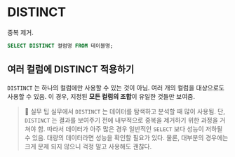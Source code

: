 # DISTINCT

중복 제거.

```sql
SELECT DISTINCT 컬럼명 FROM 테이블명;
```

## 여러 컬럼에 DISTINCT 적용하기

`DISTINCT` 는 하나의 컬럼에만 사용할 수 있는 것이 아님. 여러 개의 컬럼을 대상으로도 사용할 수 있음. 이 경우, 지정된 **모든 컬럼의 조합**이 유일한 것들만 보여줌.

> 📌 실무 팁
> 실무에서 `DISTINCT` 는 데이터를 탐색하고 분석할 때 많이 사용됨.
> 단, `DISTINCT` 는 결과를 보여주기 전에 내부적으로 중복을 제거하기 위한 과정을 거쳐야 함. 따라서 데이터가 아주 많은 경우 일반적인 `SELECT` 보다 성능이 저하될 수 있음. 대량의 데이터라면 성능을 확인할 필요가 있다. 물론, 대부분의 경우에는 크게 문제 되지 않으니 걱정 말고 사용해도 괜찮다.
